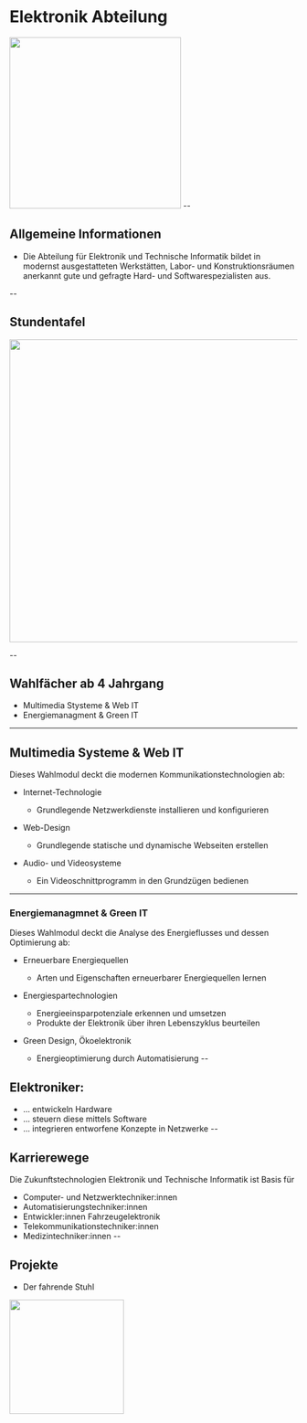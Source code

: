 # Elektronik Abteilung 
<img src="https://upload.wikimedia.org/wikipedia/commons/2/24/HTL_Steyr_Logo.jpg" class="center" style="width: 300px">
--

## Allgemeine Informationen
* Die Abteilung für Elektronik und Technische Informatik bildet in modernst ausgestatteten Werkstätten, Labor- und Konstruktionsräumen anerkannt gute und gefragte Hard- und Softwarespezialisten aus.

--
## Stundentafel
<img src="https://user-images.githubusercontent.com/67701825/203756287-1bcfd1ea-d752-4bdd-94b1-25d8cf4dadb4.png" width="530" class="center">

--
<!-- .slide:  data-transition="convex-in concave-out"-->
## Wahlfächer ab 4  Jahrgang
* Multimedia Stysteme & Web IT
* Energiemanagment & Green IT

---
<!-- .slide:  data-transition="convex-in concave-out"-->
<section class="r-fit-text center">
<h1>Multimedia Systeme & Web IT</h1>
Dieses Wahlmodul deckt die modernen Kommunikationstechnologien ab:

* Internet-Technologie
  * Grundlegende Netzwerkdienste installieren und konfigurieren

* Web-Design
  * Grundlegende statische und dynamische Webseiten erstellen

* Audio- und Videosysteme
  * Ein Videoschnittprogramm in den Grundzügen bedienen
---
<!-- .slide:  data-transition="convex-in concave-out"-->
<section class="r-fit-text center">
<h1>Energiemanagmnet & Green IT</h1>
Dieses Wahlmodul deckt die Analyse des Energieflusses und dessen Optimierung ab:

* Erneuerbare Energiequellen
  * Arten und Eigenschaften erneuerbarer Energiequellen lernen

* Energiespartechnologien
  * Energieeinsparpotenziale erkennen und umsetzen
  * Produkte der Elektronik über ihren Lebenszyklus beurteilen

* Green Design, Ökoelektronik
  * Energieoptimierung durch Automatisierung
--
## Elektroniker: 

* ... entwickeln Hardware <!-- .element: class="fragment" data-fragment-index="1" -->
* ... steuern diese mittels Software <!-- .element: class="fragment" data-fragment-index="2" -->
* ... integrieren entworfene Konzepte in Netzwerke <!-- .element: class="fragment" data-fragment-index="3" -->
--

## Karrierewege

Die Zukunftstechnologien Elektronik und Technische Informatik ist Basis für

* Computer- und Netzwerktechniker:innen <!-- .element: class="fragment" data-fragment-index="1" -->
* Automatisierungstechniker:innen <!-- .element: class="fragment" data-fragment-index="2" -->
* Entwickler:innen Fahrzeugelektronik <!-- .element: class="fragment" data-fragment-index="3" -->
* Telekommunikationstechniker:innen <!-- .element: class="fragment" data-fragment-index="4" -->
* Medizintechniker:innen <!-- .element: class="fragment" data-fragment-index="6" -->
--

## Projekte
* Der fahrende Stuhl 
<img src="http://www.htl-steyr.ac.at/cache/images/abt_e/el/e-stuhl_800x800-equal.jpg" style="width: 200px">

